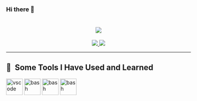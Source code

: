 ### Hi there 👋
<h1 align="center">
    <img src="https://readme-typing-svg.herokuapp.com/?font=Inter&size=48&center=true&vCenter=true&width=500&height=70&color=4493F8&duration=4000&lines=Hi+There!+👋;+I'm+Konstantinos;" />
</h1>

<div align="center">
  <a href="kopapatzimos@gmail.com">
    <img src="https://img.shields.io/badge/Gmail-333333?style=for-the-badge&logo=gmail&logoColor=red" />
  </a>
  <a href="https://linkedin.com/in/chijiokeokorji" target="_blank">
    <img src="https://img.shields.io/badge/LinkedIn-0077B5?style=for-the-badge&logo=linkedin&logoColor=white" target="https://www.linkedin.com/in/konstantinos-papatzimos/" />
  </a>
</div>

<hr>


<h2> 🚀 &nbsp;Some Tools I Have Used and Learned</h2>
<p align="left">
<img src="https://cdn.jsdelivr.net/gh/devicons/devicon/icons/vscode/vscode-original.svg" alt="vscode" width="45" height="45"/>
<img src="https://img.icons8.com/?size=100&id=l75OEUJkPAk4&format=png&color=000000" alt="bash" width="45" height="45"/>
<img src="https://img.icons8.com/?size=100&id=UFXRpPFebwa2&format=png&color=000000" alt="bash" width="45" height="45"/>
<img src="https://img.icons8.com/?size=100&id=n3QRpDA7KZ7P&format=png&color=000000" alt="bash" width="45" height="45"/>


</p>
